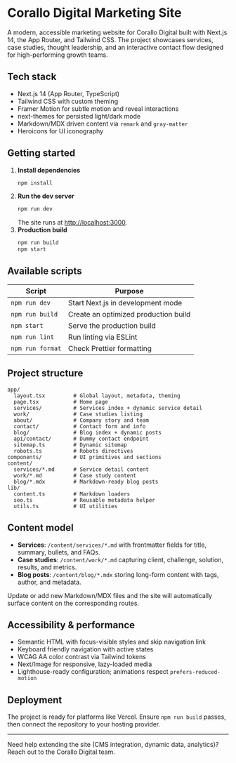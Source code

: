 # Corallo Digital Marketing Site

A modern, accessible marketing website for Corallo Digital built with Next.js 14, the App Router, and Tailwind CSS. The project showcases services, case studies, thought leadership, and an interactive contact flow designed for high-performing growth teams.

## Tech stack

- Next.js 14 (App Router, TypeScript)
- Tailwind CSS with custom theming
- Framer Motion for subtle motion and reveal interactions
- next-themes for persisted light/dark mode
- Markdown/MDX driven content via `remark` and `gray-matter`
- Heroicons for UI iconography

## Getting started

1. **Install dependencies**
   ```bash
   npm install
   ```
2. **Run the dev server**
   ```bash
   npm run dev
   ```
   The site runs at [http://localhost:3000](http://localhost:3000).
3. **Production build**
   ```bash
   npm run build
   npm start
   ```

## Available scripts

| Script        | Purpose                               |
| ------------- | ------------------------------------- |
| `npm run dev` | Start Next.js in development mode     |
| `npm run build` | Create an optimized production build |
| `npm start`   | Serve the production build            |
| `npm run lint` | Run linting via ESLint               |
| `npm run format` | Check Prettier formatting          |

## Project structure

```
app/
  layout.tsx         # Global layout, metadata, theming
  page.tsx           # Home page
  services/          # Services index + dynamic service detail
  work/              # Case studies listing
  about/             # Company story and team
  contact/           # Contact form and info
  blog/              # Blog index + dynamic posts
  api/contact/       # Dummy contact endpoint
  sitemap.ts         # Dynamic sitemap
  robots.ts          # Robots directives
components/          # UI primitives and sections
content/
  services/*.md      # Service detail content
  work/*.md          # Case study content
  blog/*.mdx         # Markdown-ready blog posts
lib/
  content.ts         # Markdown loaders
  seo.ts             # Reusable metadata helper
  utils.ts           # UI utilities
```

## Content model

- **Services**: `/content/services/*.md` with frontmatter fields for title, summary, bullets, and FAQs.
- **Case studies**: `/content/work/*.md` capturing client, challenge, solution, results, and metrics.
- **Blog posts**: `/content/blog/*.mdx` storing long-form content with tags, author, and metadata.

Update or add new Markdown/MDX files and the site will automatically surface content on the corresponding routes.

## Accessibility & performance

- Semantic HTML with focus-visible styles and skip navigation link
- Keyboard friendly navigation with active states
- WCAG AA color contrast via Tailwind tokens
- Next/Image for responsive, lazy-loaded media
- Lighthouse-ready configuration; animations respect `prefers-reduced-motion`

## Deployment

The project is ready for platforms like Vercel. Ensure `npm run build` passes, then connect the repository to your hosting provider.

---

Need help extending the site (CMS integration, dynamic data, analytics)? Reach out to the Corallo Digital team.
